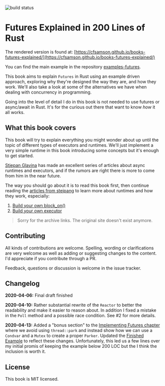 ![build status](https://travis-ci.com/cfsamson/books-futures-explained.svg?branch=master)

# Futures Explained in 200 Lines of Rust

The rendered version is found at: [https://cfsamson.github.io/books-futures-explained/](https://cfsamson.github.io/books-futures-explained/)

You can find the main example in the repository [examples-futures](https://github.com/cfsamson/examples-futures).

This book aims to explain `Futures` in Rust using an example driven approach,
exploring why they're designed the way they are, and how they work. We'll also
take a look at some of the alternatives we have when dealing with concurrency
in programming.

Going into the level of detail I do in this book is not needed to use futures
or async/await in Rust. It's for the curious out there that want to know _how_
it all works.

## What this book covers

This book will try to explain everything you might wonder about up until the
topic of different types of executors and runtimes. We'll just implement a very
simple runtime in this book introducing some concepts but it's enough to get
started.

[Stjepan Glavina](https://github.com/stjepang) has made an excellent series of
articles about async runtimes and executors, and if the rumors are right there
is more to come from him in the near future.

The way you should go about it is to read this book first, then continue
reading the [articles from stejpang](https://web.archive.org/web/20200610130514/https://stjepang.github.io/) to learn more
about runtimes and how they work, especially:

1. [Build your own block_on()](https://web.archive.org/web/20200511234503/https://stjepang.github.io/2020/01/25/build-your-own-block-on.html)
2. [Build your own executor](https://web.archive.org/web/20200207092849/https://stjepang.github.io/2020/01/31/build-your-own-executor.html)

> Sorry for the archive links. The original site doesn't exist anymore.

## Contributing

All kinds of contributions are welcome. Spelling, wording or clarifications are
very welcome as well as adding or suggesting changes to the content. I'd appreciate
if you contribute through a PR.

Feedback, questions or discussion is welcome in the issue tracker.

## Changelog

**2020-04-06:** Final draft finished

**2020-04-10:** Rather substantial rewrite of the `Reactor` to better the
readability and make it easier to reason about. In addition I fixed a mistake
in the `Poll` method and a possible race condition. See #2 for more details.

**2020-04-13:** Added a "bonus section" to the [Implementing Futures chapter](https://cfsamson.github.io/books-futures-explained/6_future_example.html) where we avoid using `thread::park` and instead show how we
can use a `Condvar` and a `Mutex` to create a proper `Parker`. Updated the [Finished Example](https://cfsamson.github.io/books-futures-explained/8_finished_example.html) to reflect these changes. Unfortunately, this led us
a few lines over my initial promis of keeping the example below 200 LOC but the I think the inclusion
is worth it.

## License

This book is MIT licensed.

[rendered]: https://cfsamson.github.io/books-futures-explained/
